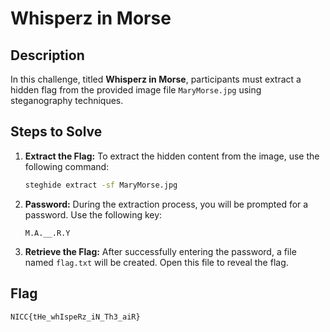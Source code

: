 # Whisperz in Morse

## Description

In this challenge, titled **Whisperz in Morse**, participants must extract a hidden flag from the provided image file `MaryMorse.jpg` using steganography techniques.

## Steps to Solve

1. **Extract the Flag:**
   To extract the hidden content from the image, use the following command:

   ```bash
   steghide extract -sf MaryMorse.jpg
   ```

2. **Password:**
   During the extraction process, you will be prompted for a password. Use the following key:

   ```
   M.A.__.R.Y
   ```

3. **Retrieve the Flag:**
   After successfully entering the password, a file named `flag.txt` will be created. Open this file to reveal the flag.

## Flag

```
NICC{tHe_whIspeRz_iN_Th3_aiR}
```
